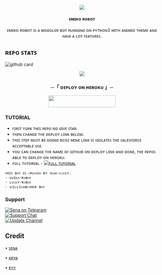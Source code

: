 <p align="center">
  <img src="https://telegra.ph/file/0d96581fcc4b548fa5515.jpg">
</p>

<h4><p align="center"> ᴇᴍɪᴋᴏ ʀᴏʙᴏᴛ </p></h4>

<p align="center">ᴇᴍɪᴋᴏ ʀᴏʙᴏᴛ ɪꜱ ᴀ ᴍᴏᴅᴜʟᴇʀ ʙᴏᴛ ʀᴜɴɴɪɴɢ ᴏɴ ᴘʏᴛʜᴏɴ3 ᴡɪᴛʜ ᴀɴɪᴍᴇᴇ ᴛʜᴇᴍᴇ ᴀɴᴅ ʜᴀᴠᴇ ᴀ ʟᴏᴛ ꜰᴇᴀᴛᴜʀᴇꜱ.</p>

## ʀᴇᴘᴏ ꜱᴛᴀᴛꜱ
![github card](https://github-readme-stats.vercel.app/api/pin/?username=mrluckyxd&repo=LUCKY-ROBOT&theme=gray)


<p align="center">
  <img src="https://telegra.ph/file/36be820a8775f0bfc773e.jpg">
</p>

<h3 align="center">
    ─「 ᴅᴇᴩʟᴏʏ ᴏɴ ʜᴇʀᴏᴋᴜ 」─
</h3>

<p align="center"><a href="https://dashboard.heroku.com/new?template=https://github.com/TEAM-LUCKY/EMIKO-ROBOT"> <img src="https://img.shields.io/badge/Deploy%20On%20Heroku-pink?style=for-the-badge&logo=heroku" width="220" height="38.45"/></a></p>



### TUTORIAL

- ꜰɪʀꜱᴛ ꜰᴏʀᴋ ᴛʜɪꜱ ʀᴇᴘᴏ ɴᴅ ɢɪᴠᴇ ꜱᴛᴀʀ.
- ᴛʜᴇɴ ᴄʜᴀɴɢᴇ ᴛʜᴇ ᴅᴇᴘʟᴏʏ ʟɪɴᴋ ʙᴇʟᴏᴡ.
- ᴛʜɪꜱ ꜱᴛᴇᴘ ᴍᴜꜱᴛ ʙᴇ ᴅᴏɪɴɢ ʙᴄᴏᴢ ᴍɪɴᴇ ʟɪɴᴋ ɪꜱ ᴠɪᴏʟᴀᴛᴇꜱ ᴛʜᴇ ꜱᴀʟᴇꜱꜰᴏʀᴄᴇ ᴀᴄᴄᴇᴘᴛᴀʙʟᴇ ᴜꜱᴇ.
- ʏᴏᴜ ᴄᴀɴ ᴄʜᴀɴɢᴇ ᴛʜᴇ ɴᴀᴍᴇ ᴏꜰ ɢɪᴛʜᴜʙ ᴏɴ ᴅᴇᴘʟᴏʏ ʟɪɴᴋ ᴀɴᴅ ᴅᴏɴᴇ, ᴛʜᴇ ʀᴇᴘᴏꜱ ᴀʙʟᴇ ᴛᴏ ᴅᴇᴘʟᴏʏ ᴏɴ ʜᴇʀᴏᴋᴜ.
- ꜰᴜʟʟ ᴛᴜᴛᴏʀɪᴀʟ - [![ꜰᴜʟʟ ᴛᴜᴛᴏʀɪᴀʟ](https://img.shields.io/badge/Watch%20Now-blue)](https://youtu.be/GMaYMYhf_Vk)


```
ᴛʜɪꜱ ʙᴏᴛ ɪꜱ ᴄʀᴇᴀᴛᴇᴅ ʙʏ ᴛᴇᴀᴍ-ʟᴜᴄᴋʏ.
- ᴇᴍɪᴋᴏ-ʀᴏʙᴏᴛ
- ʟᴜᴄᴋʏ-ʀᴏʙᴏᴛ
- ᴡɪʟʟɪᴜᴍʙᴜᴛʜᴇʀ ʙᴏᴛ
```

### Support
<p>
<a href="https://t.me/luckyxbots"> <img src="https://img.shields.io/badge/𝗟𝘂𝗰𝗸𝘆-𝘅𝗗-blue?&logo=telegram" alt="Sena on Telegram" /> </a><br>
<a href="https://t.me/lobe_ju"> <img src="https://img.shields.io/badge/Support-Chat-blue?&logo=telegram" alt="Support Chat" /> </a><br>
<a href="https://t.me/oye_golgappu"> <img src="https://img.shields.io/badge/Update-Channel-blue?&logo=telegram" alt="Update Channel" /> </a><br>
</p>

## Credit 

• [ꜱᴇɴᴀ](https://github.com/kennedy-ex)

• [ᴀʀʏᴀ](https://github.com/aryazakaria01)

• [ᴋʏʏ](https://github.com/zxcskyy)
